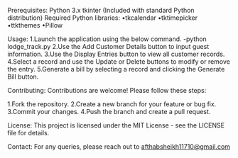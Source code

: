 Prerequisites:
Python 3.x
tkinter (Included with standard Python distribution)
Required Python libraries:
•tkcalendar
•tktimepicker
•ttkthemes
•Pillow

Usage:
1.Launch the application using the below command.
   -python lodge_track.py
2.Use the Add Customer Details button to input guest information.
3.Use the Display Entries button to view all customer records.
4.Select a record and use the Update or Delete buttons to modify or remove the entry.
5.Generate a bill by selecting a record and clicking the Generate Bill button.

Contributing:
Contributions are welcome! Please follow these steps:

1.Fork the repository.
2.Create a new branch for your feature or bug fix.
3.Commit your changes.
4.Push the branch and create a pull request.

License:
This project is licensed under the MIT License - see the LICENSE file for details.

Contact:
For any queries, please reach out to afthabsheikh11710@gmail.com
